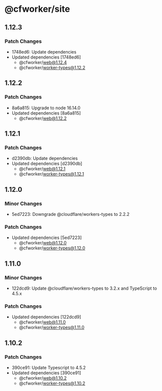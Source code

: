 # @cfworker/site

## 1.12.3

### Patch Changes

- 1748ed6: Update dependencies
- Updated dependencies [1748ed6]
  - @cfworker/web@1.12.4
  - @cfworker/worker-types@1.12.2

## 1.12.2

### Patch Changes

- 8a6a815: Upgrade to node 16.14.0
- Updated dependencies [8a6a815]
  - @cfworker/web@1.12.2

## 1.12.1

### Patch Changes

- d2390db: Update dependencies
- Updated dependencies [d2390db]
  - @cfworker/web@1.12.1
  - @cfworker/worker-types@1.12.1

## 1.12.0

### Minor Changes

- 5ed7223: Downgrade @cloudflare/workers-types to 2.2.2

### Patch Changes

- Updated dependencies [5ed7223]
  - @cfworker/web@1.12.0
  - @cfworker/worker-types@1.12.0

## 1.11.0

### Minor Changes

- 122dcd9: Update @cloudflare/workers-types to 3.2.x and TypeScript to 4.5.x

### Patch Changes

- Updated dependencies [122dcd9]
  - @cfworker/web@1.11.0
  - @cfworker/worker-types@1.11.0

## 1.10.2

### Patch Changes

- 390ce91: Update Typescript to 4.5.2
- Updated dependencies [390ce91]
  - @cfworker/web@1.10.2
  - @cfworker/worker-types@1.10.2
